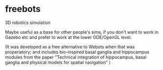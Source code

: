 # freebots
3D robotics simulation 

Maybe useful as a base for other people's sims, if you don't want to work in Gazebo etc and prefer to work at the lower ODE/OpenGL level.


(It was developed as a free alternative to Webots when that was properiatory; and includes bio-inspired basal ganglia and hippocampus modules from the paper
"Technical integration of hippocampus, basal ganglia and physical models for spatial navigation" )
